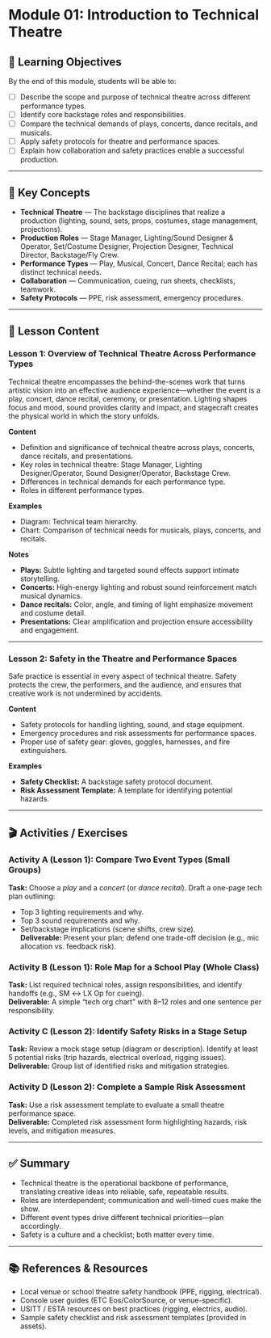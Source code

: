 # Module 01: Introduction to Technical Theatre

## 🎯 Learning Objectives
By the end of this module, students will be able to:
- [ ] Describe the scope and purpose of technical theatre across different performance types.
- [ ] Identify core backstage roles and responsibilities.
- [ ] Compare the technical demands of plays, concerts, dance recitals, and musicals.
- [ ] Apply safety protocols for theatre and performance spaces.
- [ ] Explain how collaboration and safety practices enable a successful production.

---

## 📖 Key Concepts
- **Technical Theatre** — The backstage disciplines that realize a production (lighting, sound, sets, props, costumes, stage management, projections).
- **Production Roles** — Stage Manager, Lighting/Sound Designer & Operator, Set/Costume Designer, Projection Designer, Technical Director, Backstage/Fly Crew.
- **Performance Types** — Play, Musical, Concert, Dance Recital; each has distinct technical needs.
- **Collaboration** — Communication, cueing, run sheets, checklists, teamwork.
- **Safety Protocols** — PPE, risk assessment, emergency procedures.

---

## 📝 Lesson Content

### Lesson 1: Overview of Technical Theatre Across Performance Types

Technical theatre encompasses the behind-the-scenes work that turns artistic vision into an effective audience experience—whether the event is a play, concert, dance recital, ceremony, or presentation. Lighting shapes focus and mood, sound provides clarity and impact, and stagecraft creates the physical world in which the story unfolds.

**Content**
- Definition and significance of technical theatre across plays, concerts, dance recitals, and presentations.  
- Key roles in technical theatre: Stage Manager, Lighting Designer/Operator, Sound Designer/Operator, Backstage Crew.  
- Differences in technical demands for each performance type.  
- Roles in different performance types.  

**Examples**
- Diagram: Technical team hierarchy.  
- Chart: Comparison of technical needs for musicals, plays, concerts, and recitals.  

**Notes**
- **Plays:** Subtle lighting and targeted sound effects support intimate storytelling.  
- **Concerts:** High-energy lighting and robust sound reinforcement match musical dynamics.  
- **Dance recitals:** Color, angle, and timing of light emphasize movement and costume detail.  
- **Presentations:** Clear amplification and projection ensure accessibility and engagement.  

---

### Lesson 2: Safety in the Theatre and Performance Spaces

Safe practice is essential in every aspect of technical theatre. Safety protects the crew, the performers, and the audience, and ensures that creative work is not undermined by accidents.

**Content**
- Safety protocols for handling lighting, sound, and stage equipment.  
- Emergency procedures and risk assessments for performance spaces.  
- Proper use of safety gear: gloves, goggles, harnesses, and fire extinguishers.  

**Examples**
- **Safety Checklist:** A backstage safety protocol document.  
- **Risk Assessment Template:** A template for identifying potential hazards.  

---

## 🎬 Activities / Exercises

### Activity A (Lesson 1): Compare Two Event Types (Small Groups)
**Task:** Choose a *play* and a *concert* (or *dance recital*). Draft a one-page tech plan outlining:  
- Top 3 lighting requirements and why.  
- Top 3 sound requirements and why.  
- Set/backstage implications (scene shifts, crew size).  
**Deliverable:** Present your plan; defend one trade-off decision (e.g., mic allocation vs. feedback risk).  

### Activity B (Lesson 1): Role Map for a School Play (Whole Class)
**Task:** List required technical roles, assign responsibilities, and identify handoffs (e.g., SM ↔ LX Op for cueing).  
**Deliverable:** A simple “tech org chart” with 8–12 roles and one sentence per responsibility.  

### Activity C (Lesson 2): Identify Safety Risks in a Stage Setup
**Task:** Review a mock stage setup (diagram or description). Identify at least 5 potential risks (trip hazards, electrical overload, rigging issues).  
**Deliverable:** Group list of identified risks and mitigation strategies.  

### Activity D (Lesson 2): Complete a Sample Risk Assessment
**Task:** Use a risk assessment template to evaluate a small theatre performance space.  
**Deliverable:** Completed risk assessment form highlighting hazards, risk levels, and mitigation measures.  

---

## ✅ Summary
- Technical theatre is the operational backbone of performance, translating creative ideas into reliable, safe, repeatable results.  
- Roles are interdependent; communication and well-timed cues make the show.  
- Different event types drive different technical priorities—plan accordingly.  
- Safety is a culture and a checklist; both matter every time.  

---

## 📚 References & Resources
- Local venue or school theatre safety handbook (PPE, rigging, electrical).  
- Console user guides (ETC Eos/ColorSource, or venue-specific).  
- USITT / ESTA resources on best practices (rigging, electrics, audio).  
- Sample safety checklist and risk assessment templates (provided in assets).  
